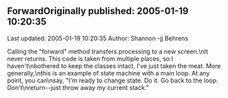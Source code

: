 ## ForwardOriginally published: 2005-01-19 10:20:35 
Last updated: 2005-01-19 10:20:35 
Author: Shannon -jj Behrens 
 
Calling the "forward" method transfers processing to a new screen.\nIt never returns.  This code is taken from multiple places, so I haven't\nbothered to keep the classes intact, I've just taken the meat.  More generally,\nthis is an example of state machine with a main loop.  At any point, you can\nsay, "I'm ready to change state.  Do it.  Go back to the loop.  Don't\nreturn--just throw away my current stack."